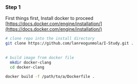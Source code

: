 
### Step 1
First things first, Install docker to proceed [https://docs.docker.com/engine/installation/](https://docs.docker.com/engine/installation/)


```bash
# clone repo into the install directory
git clone https://github.com/lanreogunmola/I-Study.git .
 
 
# build image from docker file 
  mkdir docker-clang
  cd docker-clang
  
docker build -f /path/to/a/Dockerfile .
